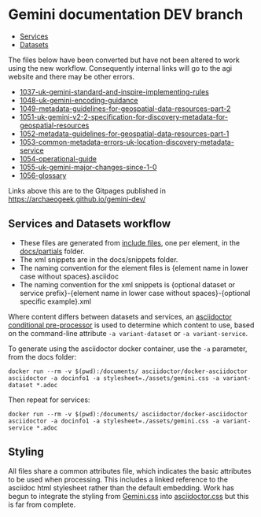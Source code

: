 
# Gemini documentation DEV branch

* [Services](https://archaeogeek.github.io/gemini-dev/services.html) 
* [Datasets](https://archaeogeek.github.io/gemini-dev/datasets.html)

The files below have been converted but have not been altered to work using the new workflow. Consequently internal links will go to the agi website and there may be other errors.
* [1037-uk-gemini-standard-and-inspire-implementing-rules](https://archaeogeek.github.io/gemini-dev/1037-uk-gemini-standard-and-inspire-implementing-rules.html)
* [1048-uk-gemini-encoding-guidance](https://archaeogeek.github.io/gemini-dev/1048-uk-gemini-encoding-guidance.html)
* [1049-metadata-guidelines-for-geospatial-data-resources-part-2](https://archaeogeek.github.io/gemini-dev/1049-metadata-guidelines-for-geospatial-data-resources-part-2.html)
* [1051-uk-gemini-v2-2-specification-for-discovery-metadata-for-geospatial-resources](https://archaeogeek.github.io/gemini-dev/1051-uk-gemini-v2-2-specification-for-discovery-metadata-for-geospatial-resources.html)
* [1052-metadata-guidelines-for-geospatial-data-resources-part-1](https://archaeogeek.github.io/gemini-dev/1052-metadata-guidelines-for-geospatial-data-resources-part-1.html)
* [1053-common-metadata-errors-uk-location-discovery-metadata-service](https://archaeogeek.github.io/gemini-dev/1053-common-metadata-errors-uk-location-discovery-metadata-service.html)
* [1054-operational-guide](https://archaeogeek.github.io/gemini-dev/1054-operational-guide.html)
* [1055-uk-gemini-major-changes-since-1-0](https://archaeogeek.github.io/gemini-dev/1055-uk-gemini-major-changes-since-1-0.html)
* [1056-glossary](https://archaeogeek.github.io/gemini-dev/1056-glossary.html)

Links above this are to the Gitpages published in https://archaeogeek.github.io/gemini-dev/
## Services and Datasets workflow

* These files are generated from [include files](https://docs.asciidoctor.org/asciidoc/latest/directives/include/), one per element, in the [docs/partials](https://github.com/archaeogeek/gemini/tree/main/docs/partials) folder. 
* The xml snippets are in the docs/snippets folder.
* The naming convention for the element files is {element name in lower case without spaces}.asciidoc
* The naming convention for the xml snippets is {optional dataset or service prefix}-{element name in lower case without spaces}-{optional specific example}.xml

Where content differs between datasets and services, an [asciidoctor conditional pre-processor](https://docs.asciidoctor.org/asciidoc/latest/directives/ifdef-ifndef/) is used to determine which content to use, based on the command-line attribute `-a variant-dataset` or `-a variant-service`. 

To generate using the asciidoctor docker container, use the `-a` parameter, from the docs folder:

```
docker run --rm -v $(pwd):/documents/ asciidoctor/docker-asciidoctor asciidoctor -a docinfo1 -a stylesheet=./assets/gemini.css -a variant-dataset *.adoc
```

Then repeat for services:

```
docker run --rm -v $(pwd):/documents/ asciidoctor/docker-asciidoctor asciidoctor -a docinfo1 -a stylesheet=./assets/gemini.css -a variant-service *.adoc
```

## Styling

All files share a common attributes file, which indicates the basic attributes to be used when processing. This includes a linked reference to the asciidoc html stylesheet rather than the default embedding. Work has begun to integrate the styling from [Gemini.css](blob/main/docs/Gemini.css) into [asciidoctor.css](blob/main/docs/assets/asciidoctor.css) but this is far from complete.
